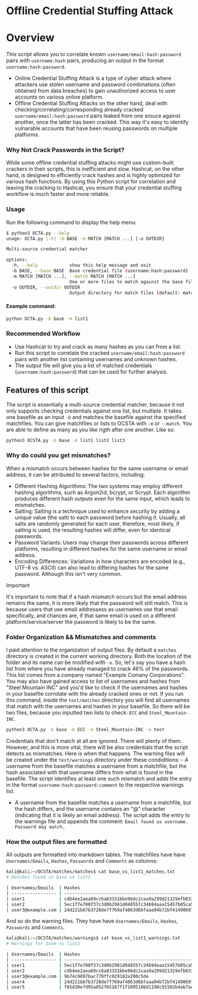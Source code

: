 # Offline Credential Stuffing Attack

# Overview
This script allows you to correlate known `username/email:hash:password` pairs with `username:hash` pairs, producing an output in the format `username:hash:password`.
- Online Credential Stuffing Attack is a type of cyber attack where attackers use stolen username and password combinations (often obtained from data breaches) to gain unauthorized access to user accounts on various online platform.
- Offline Credential Stuffing Attacks on the other hand, deal with checking/correlating/corresponding already cracked `username/email:hash:password` pairs leaked from one srouce against another, once the latter has been cracked.
This way it's easy to identify vulnarable accounts that have been reusing passwords on multiple platforms.

### Why Not Crack Passwords in the Script?
While some offline credential stuffing attacks might use custom-built crackers in their scripts, this is inefficient and slow. Hashcat, on the other hand, is designed to efficiently crack hashes and is highly optimized for various hash functions. By using this Python script for correlation and leaving the cracking to Hashcat, you ensure that your credential stuffing workflow is much faster and more reliable.

### Usage
Run the following command to display the help menu:
```bash
$ python3 OCTA.py --help
usage: OCTA.py [-h] -b BASE -m MATCH [MATCH ...] [-o OUTDIR]

Multi-source credential matcher

options:
  -h, --help            show this help message and exit
  -b BASE, --base BASE  Base credential file (username:hash:password)
  -m MATCH [MATCH ...], --match MATCH [MATCH ...]
                        One or more files to match against the base file
  -o OUTDIR, --outdir OUTDIR
                        Output directory for match files (default: matches)
```

#### Example command:
```bash
python OCTA.py -b base -m list1
```

### Recommended Workflow
- Use Hashcat to try and crack as many hashes as you can from a list.
- Run this script to correlate the cracked `username/email:hash:password` pairs with another list containing usernames and unknown hashes.
- The output file will give you a list of matched credentials (`username:hash:password`) that can be used for further analysis.

## Features of this script
The script is essentially a multi-source credential matcher, because it not only supports checking credentials against one list, but multiple. It takes one basefile as an input `-b` and matches the basefile against the specified matchfiles. You can give matchfiles or lists to OCSTA with `-m` or `--match`. You are able to define as many as you like rigth after one another. Like so:

```bash
python3 OCSTA.py -b base -m list1 list2 list3
```

### Why do could you get mismatches?
When a mismatch occurs between hashes for the same username or email address, it can be attributed to several factors, including:
- Different Hashing Algorithms: The two systems may employ different hashing algorithms, such as Argon2id, bcrypt, or Scrypt. Each algorithm produces different hash outputs even for the same input, which leads to mismatches.
- Salting: Salting is a technique used to enhance security by adding a unique value (the salt) to each password before hashing it. Usually, all salts are randomly generated for each user, therefore, most likely, if salting is used, the resulting hashes will differ, even for identical passwords.
- Password Variants: Users may change their passwords across different platforms, resulting in different hashes for the same username or email address.
- Encoding Differences: Variations in how characters are encoded (e.g., UTF-8 vs. ASCII) can also lead to differing hashes for the same password. Although this isn't very common.

> [!important]
> It's important to note that if a hash mismatch occurs but the email address remains the same, it is more likely that the password will still match.
> This is because users that use email addressess as usernames use that email specifically, and chances are, if that same email is used on a different platform/service/server the password is likely to be the same.

### Folder Organization && Mismatches and comments
I paid attention to the organization of output files. By default a `matches` directory is created in the current working directory. Both the location of the folder and its name can be modified with `-o`. So, let's say you have a hash list from where you have already managed to crack 46% of the passwords. This list comes from a company named "Example Comany Corporations". You may also have gained access to list of usernames and hashes from "Steel Mountain INC" and you'd like to check if the usernames and hashes in your basefile corrolate with the already cracked ones or not.
If you run this command, inside the `test/matches` directory you will find all usernames that match with the usernames and hashes in your basefile. So there will be two files, because you inputted two lists to check: `ECC` and `Steel_Mountain-INC`.

```bash
python3 OCTA.py -b base -m ECC -m Steel_Mountain-INC -o test
```
Credentials that don't match at all are ignored. There will plenty of them. However, and this is more vital, there will be also credentials that the script detects as mismatches. Here is when that happens. The warning files will be created under the `test/warnings` directory under these condiditions:
    - A username from the basefile matches a username from a matchfile, but the hash associated with that username differs from what is found in the basefile. The script identifies at least one such mismatch and adds the entry in the format `username:hash:password:comment` to the respective warnings list.
- A username from the basefile matches a username from a matchfile, but the hash differs, and the username contains an "@" character (indicating that it is likely an email address). The script adds the entry to the warnings file and appends the comment: `Email found as username. Password may match.`

### How the output files are formatted
All outputs are formatted into markdown tables. The matchfiles have have `Usernames/Emails`, `Hashes`, `Passwords` and `Comments` as columns:
```bash
kali@kali:~/OCSTA/matches/matches$ cat base_vs_list1_matches.txt
# Matches found in base vs list1

| Usernames/Emails  | Hashes                                                           | Passwords |
| ----------------- | ---------------------------------------------------------------- | --------- |
| user1             | cdb4ee2aea69cc6a83331bbe96dc2caa9a299d21329efb0336fc02a82e1839a8 | pass1     |
| user2             | 5ec1f7e700f37c3d0b2981d04855fc34b94aaa15457b05ca571817442d228f81 | pass2     |
| user3@example.com | 24d221b67b3728de7f769af4863d6bfaaa94b72bf41490697878ae96a61863c5 | pass3     |
```
And so do the warning files. They have have `Usernames/Emails`, `Hashes`, `Passwords` and `Comments`.
```bash
kali@kali:~/OCSTA/matches/warnings$ cat base_vs_list1_warnings.txt
# Warnings for base vs list1

| Usernames/Emails  | Hashes                                                           | Passwords     | Comments                                     |
| ----------------- | ---------------------------------------------------------------- | ------------- | -------------------------------------------- |
| user1             | 5ec1f7e700f37c3d0b2981d04855fc34b94aaa15457b05ca571817442d228f81 | Hash mismatch |                                              |
| user2             | cdb4ee2aea69cc6a83331bbe96dc2caa9a299d21329efb0336fc02a82e1839a8 | Hash mismatch |                                              |
| user3@example.com | 9b74c9897bac770ffc029102a200c5de                                 |               | Email found as username; password may match. |
| user4             | 24d221b67b3728de7f769af4863d6bfaaa94b72bf41490697878ae96a61863c5 | Hash mismatch |                                              |
| user5             | f85d30e7d95a052f65167f1f1095186d1190c91502b4ab7aedab460a6eab8870 | Hash mismatch |                                              
```
